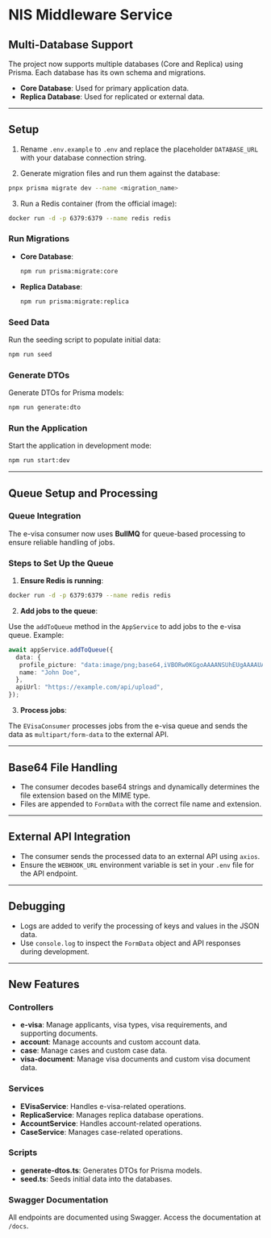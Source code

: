 # NIS Middleware Service

## Multi-Database Support

The project now supports multiple databases (Core and Replica) using Prisma. Each database has its own schema and migrations.

- **Core Database**: Used for primary application data.
- **Replica Database**: Used for replicated or external data.

---

## Setup

1. Rename `.env.example` to `.env` and replace the placeholder `DATABASE_URL` with your database connection string.

2. Generate migration files and run them against the database:
  ```bash
  pnpx prisma migrate dev --name <migration_name>
  ```

3. Run a Redis container (from the official image):
  ```bash
  docker run -d -p 6379:6379 --name redis redis
  ```

### Run Migrations

- **Core Database**:
  ```bash
  npm run prisma:migrate:core
  ```

- **Replica Database**:
  ```bash
  npm run prisma:migrate:replica
  ```

### Seed Data

Run the seeding script to populate initial data:
```bash
npm run seed
```

### Generate DTOs

Generate DTOs for Prisma models:
```bash
npm run generate:dto
```

### Run the Application

Start the application in development mode:
```bash
npm run start:dev
```

---

## Queue Setup and Processing

### Queue Integration

The e-visa consumer now uses **BullMQ** for queue-based processing to ensure reliable handling of jobs.

### Steps to Set Up the Queue

1. **Ensure Redis is running**:
  ```bash
  docker run -d -p 6379:6379 --name redis redis
  ```

2. **Add jobs to the queue**:

  Use the `addToQueue` method in the `AppService` to add jobs to the e-visa queue. Example:
  ```ts
  await appService.addToQueue({
    data: {
     profile_picture: "data:image/png;base64,iVBORw0KGgoAAAANSUhEUgAAAAUA...",
     name: "John Doe",
    },
    apiUrl: "https://example.com/api/upload",
  });
  ```

3. **Process jobs**:

  The `EVisaConsumer` processes jobs from the e-visa queue and sends the data as `multipart/form-data` to the external API.

---

## Base64 File Handling

- The consumer decodes base64 strings and dynamically determines the file extension based on the MIME type.
- Files are appended to `FormData` with the correct file name and extension.

---

## External API Integration

- The consumer sends the processed data to an external API using `axios`.
- Ensure the `WEBHOOK_URL` environment variable is set in your `.env` file for the API endpoint.

---

## Debugging

- Logs are added to verify the processing of keys and values in the JSON data.
- Use `console.log` to inspect the `FormData` object and API responses during development.

---

## New Features

### Controllers

- **e-visa**: Manage applicants, visa types, visa requirements, and supporting documents.
- **account**: Manage accounts and custom account data.
- **case**: Manage cases and custom case data.
- **visa-document**: Manage visa documents and custom visa document data.

### Services

- **EVisaService**: Handles e-visa-related operations.
- **ReplicaService**: Manages replica database operations.
- **AccountService**: Handles account-related operations.
- **CaseService**: Manages case-related operations.

### Scripts

- **generate-dtos.ts**: Generates DTOs for Prisma models.
- **seed.ts**: Seeds initial data into the databases.

### Swagger Documentation

All endpoints are documented using Swagger. Access the documentation at `/docs`.
